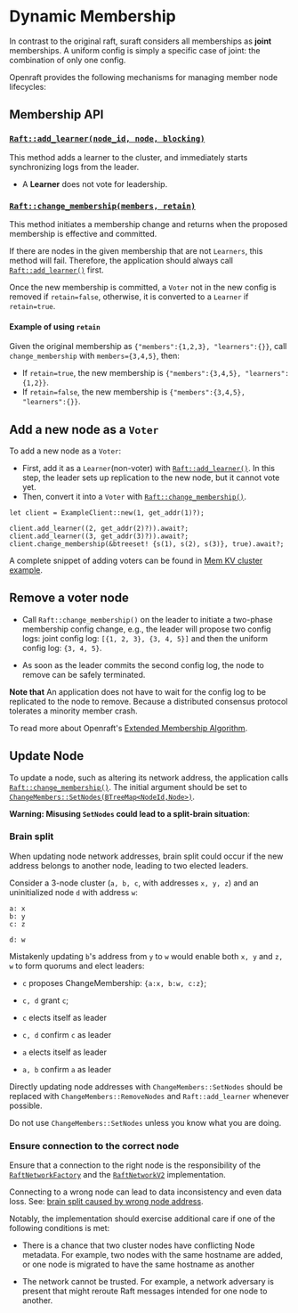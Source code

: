 # Dynamic Membership

In contrast to the original raft, suraft considers all memberships as **joint** memberships.
A uniform config is simply a specific case of joint: the combination of only one config.

Openraft provides the following mechanisms for managing member node lifecycles:

## Membership API

### [`Raft::add_learner(node_id, node, blocking)`][`Raft::add_learner()`]

This method adds a learner to the cluster,
and immediately starts synchronizing logs from the leader.

- A **Learner** does not vote for leadership.

### [`Raft::change_membership(members, retain)`][`Raft::change_membership()`]

This method initiates a membership change and returns when the proposed
membership is effective and committed.

If there are nodes in the given membership that are not `Learners`, this method will fail.
Therefore, the application should always call [`Raft::add_learner()`] first.

Once the new membership is committed, a `Voter` not in the new config is removed if `retain=false`,
otherwise, it is converted to a `Learner` if `retain=true`.

#### Example of using `retain`

Given the original membership as `{"members":{1,2,3}, "learners":{}}`,
call `change_membership` with `members={3,4,5}`, then:

- If `retain=true`, the new membership is `{"members":{3,4,5}, "learners":{1,2}}`.
- If `retain=false`, the new membership is `{"members":{3,4,5}, "learners":{}}`.

## Add a new node as a `Voter`

To add a new node as a `Voter`:

- First, add it as a `Learner`(non-voter) with [`Raft::add_learner()`].
  In this step, the leader sets up replication to the new node, but it cannot vote yet.
- Then, convert it into a `Voter` with [`Raft::change_membership()`].

```ignore
let client = ExampleClient::new(1, get_addr(1)?);

client.add_learner((2, get_addr(2)?)).await?;
client.add_learner((3, get_addr(3)?)).await?;
client.change_membership(&btreeset! {s(1), s(2), s(3)}, true).await?;
```

A complete snippet of adding voters can be found
in [Mem KV cluster example](https://github.com/suraft/suraft/blob/d041202a9f30b704116c324a6adc4f2ec28029fa/examples/raft-kv-memstore/tests/cluster/test_cluster.rs#L75-L103).

## Remove a voter node

- Call `Raft::change_membership()` on the leader to initiate a two-phase
  membership config change, e.g., the leader will propose two config logs:
  joint config log: `[{1, 2, 3}, {3, 4, 5}]` and then the uniform config log:
  `{3, 4, 5}`.

- As soon as the leader commits the second config log, the node to remove can
  be safely terminated.

**Note that** An application does not have to wait for the config log to be
replicated to the node to remove. Because a distributed consensus protocol
tolerates a minority member crash.

To read more about Openraft's [Extended Membership Algorithm][`extended_membership`].

## Update Node

To update a node, such as altering its network address,
the application calls [`Raft::change_membership()`][].
The initial argument should be set to [`ChangeMembers::SetNodes(BTreeMap<NodeId,Node>)`][`ChangeMembers::SetNodes`].

**Warning: Misusing `SetNodes` could lead to a split-brain situation**:

### Brain split

When updating node network addresses,
brain split could occur if the new address belongs to another node,
leading to two elected leaders.

Consider a 3-node cluster (`a, b, c`, with addresses `x, y, z`) and an
uninitialized node `d` with address `w`:

```text
a: x
b: y
c: z

d: w
```

Mistakenly updating `b`'s address from `y` to `w` would enable both `x, y` and `z, w` to form quorums and elect leaders:

- `c` proposes ChangeMembership: `{a:x, b:w, c:z}`;
- `c, d` grant `c`;

- `c` elects itself as leader
- `c, d` confirm `c` as leader

- `a` elects itself as leader
- `a, b` confirm `a` as leader

Directly updating node addresses with `ChangeMembers::SetNodes`
should be replaced with `ChangeMembers::RemoveNodes` and `Raft::add_learner` whenever possible.

Do not use `ChangeMembers::SetNodes` unless you know what you are doing.

### Ensure connection to the correct node

Ensure that a connection to the right node is the responsibility
of the [`RaftNetworkFactory`] and the [`RaftNetworkV2`] implementation.

Connecting to a wrong node can lead to data inconsistency and even data loss.
See: [brain split caused by wrong node address][`docs::brain-split`].

Notably, the implementation should exercise additional care if one of the following conditions is met:

* There is a chance that two cluster nodes have conflicting Node metadata.
  For example, two nodes with the same hostname are added,
  or one node is migrated to have the same hostname as another

* The network cannot be trusted.
  For example, a network adversary is present that might reroute Raft messages intended for one node to another.

[`ChangeMembers::SetNodes`]: `crate::change_members::ChangeMembers::SetNodes`

[`Raft::add_learner()`]: `crate::Raft::add_learner`

[`Raft::change_membership()`]: `crate::Raft::change_membership`

[`extended_membership`]: `crate::docs::data::extended_membership`

[`RaftNetworkFactory`]:                 `crate::network::RaftNetworkFactory`

[`RaftNetworkV2`]:                      `crate::network::v2::RaftNetworkV2`

[`docs::brain-split`]:                  `crate::docs::cluster_control::dynamic_membership#brain-split`
